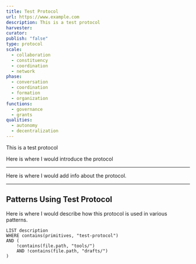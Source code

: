 ```yaml
---
title: Test Protocol
url: https://www.example.com
description: This is a test protocol
harvester: 
curator: 
publish: "false"
type: protocol
scale:
  - collaboration
  - constituency
  - coordination
  - network
phase:
  - conversation
  - coordination
  - formation
  - organization
functions:
  - governance
  - grants
qualities:
  - autonomy
  - decentralization
---
```


This is a test protocol

Here is where I would introduce the protocol

---

Here is where I would add info about the protocol.

---

## Patterns Using Test Protocol

Here is where I would describe how this protocol is used in various patterns.

```dataview
LIST description
WHERE contains(primitives, "test-protocol") 
AND (
    !contains(file.path, "tools/") 
    AND !contains(file.path, "drafts/")
)
```